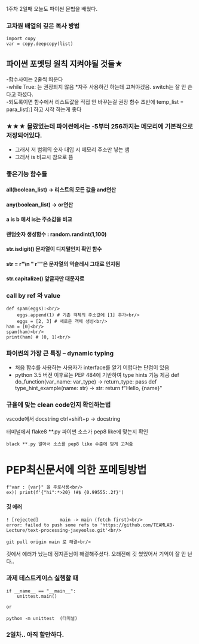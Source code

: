 1주차 2일째 오늘도 파이썬 문법을 배웠다.


### 고차원 배열의 깊은 복사 방법
    import copy
    var = copy.deepcopy(list)

## 파이썬 포멧팅 원칙 지켜야될 것들★
-함수사이는 2줄씩 띄운다<br/>
-while True: 는 권장되지 않음 *자주 사용하긴 하는데 고쳐야겠음.      switch는 잘 안 쓴다고 하셨다.<br/>
-되도록이면 함수에서 리스트값을 직접 안 바꾸는걸 권장  함수 초반에 temp_list = para_list[:] 하고 시작 하는게 좋다<br/>

### ★★★ 몰랐었는데 파이썬에서는 -5부터 256까지는 메모리에 기본적으로 저장되어있다.
- 그래서 저 범위의 숫자 대입 시 메모리 주소만 넣는 샘<br/>
- 그래서 is 비교시 참으로 뜸<br/>


### 좋은기능 함수들
#### all(boolean_list) -> 리스트의 모든 값을 and연산 

#### any(boolean_list) -> or연산

#### a is b 에서 is는 주소값을 비교

#### 랜덤숫자 생성함수 : random.randint(1,100)

#### str.isdigit() 문자열이 디지털인지 확인 함수

#### str = r"\n " r""은 문자열의 역슬레시 그대로 인지됨

#### str.capitalize() 앞글자만 대문자로

### call by ref 와 value
    def spam(eggs):<br/>
        eggs.append(1) # 기존 객체의 주소값에 [1] 추가<br/>
        eggs = [2, 3] # 새로운 객체 생성<br/>
    ham = [0]<br/>
    spam(ham)<br/>
    print(ham) # [0, 1]<br/>

### 파이썬의 가장 큰 특징 – dynamic typing 
- 처음 함수를 사용하는 사용자가 interface를 알기 어렵다는 단점이 있음
- python 3.5 버전 이후로는 PEP 484에 기반하여 type hints 기능 제공
    def do_function(var_name: var_type) -> return_type:
        pass
    def type_hint_example(name: str) -> str:
        return f"Hello, {name}"

### 규율에 맞는 clean code인지 확인하는법
vscode에서 
    docstring ctrl+shift+p -> docstring

터미널에서
    flake8 **.py 파이썬 소스가 pep8 like에 맞는지 확인

    black **.py 알아서 소스를 pep8 like 수준에 맞게 고쳐줌

# PEP최신문서에 의한 포메팅방법
    f"var : {var}" 을 주로사용<br/>
    ex)) print(f'{"hi":*>20} !#$ {0.99555:.2f}')


#### 깃 에러
    ! [rejected]        main -> main (fetch first)<br/>
    error: failed to push some refs to 'https://github.com/TEAMLAB-Lecture/text-processing-jaeyeolso.git'<br/>
    
    git pull origin main 로 해결<br/>
깃에서 에러가 났는데 정지훈님이 해결해주셨다. 오래전에 깃 썼었어서 기억이 잘 안 난다..




### 과제 테스트케이스 실행할 때

    if __name__ == "__main__": 
        unittest.main()
    
    or 

    python -m unittest  (터미널)


### 2일차.. 아직 할만하다.
